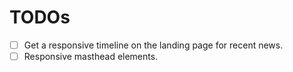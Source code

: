 # TODOs

- [ ] Get a responsive timeline on the landing page for recent news.
- [ ] Responsive masthead elements.
